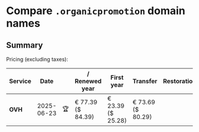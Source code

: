 # Compare `.organicpromotion` domain names

## Summary

Pricing (excluding taxes):

| Service | Date |  | / Renewed year | First year | Transfer | Restoration |
|--|--|--|--|--|--|--|
| **OVH** | 2025-06-23 | 🏆 | € 77.39<br>($ 84.39) | € 23.39<br>($ 25.28) | € 73.69<br>($ 80.29) |  |

